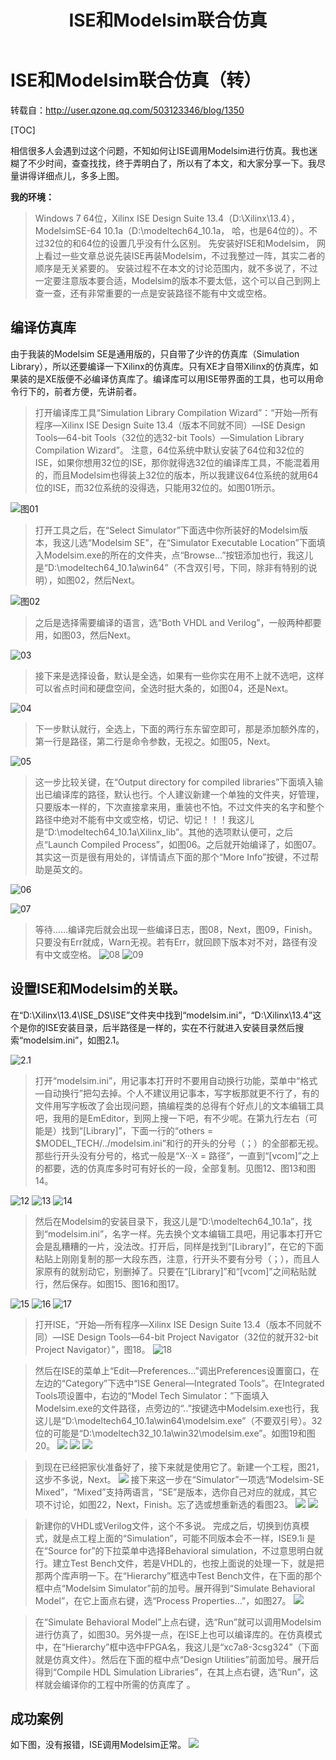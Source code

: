 ﻿---
layout: post
title: ISE和Modelsim联合仿真
category: FPGA
tags: [FPGA]
excerpt: ISE和Modelsim联合仿真
---

# ISE和Modelsim联合仿真（转）
转载自：http://user.qzone.qq.com/503123346/blog/1350

[TOC]

相信很多人会遇到过这个问题，不知如何让ISE调用Modelsim进行仿真。我也迷糊了不少时间，查查找找，终于弄明白了，所以有了本文，和大家分享一下。我尽量讲得详细点儿，多多上图。

 **我的环境：**
 > Windows 7 64位，Xilinx ISE Design Suite 13.4（D:\Xilinx\13.4），ModelsimSE-64 10.1a（D:\modeltech64_10.1a， 哈，也是64位的）。不过32位的和64位的设置几乎没有什么区别。
 > 先安装好ISE和Modelsim， 网上看过一些文章总说先装ISE再装Modelsim，不过我整过一阵，其实二者的顺序是无关紧要的。
 > 安装过程不在本文的讨论范围内，就不多说了，不过一定要注意版本要合适，Modelsim的版本不要太低，这个可以自己到网上查一查，还有非常重要的一点是安装路径不能有中文或空格。

## 编译仿真库
由于我装的Modelsim SE是通用版的，只自带了少许的仿真库（Simulation Library），所以还要编译一下Xilinx的仿真库。只有XE才自带Xilinx的仿真库，如果装的是XE版便不必编译仿真库了。编译库可以用ISE带界面的工具，也可以用命令行下的，前者方便，先讲前者。
> 打开编译库工具“Simulation Library Compilation Wizard”：“开始—所有程序—Xilinx ISE Design Suite 13.4（版本不同就不同）—ISE Design Tools—64-bit Tools（32位的选32-bit Tools）—Simulation Library Compilation Wizard”。
> 注意，64位系统中默认安装了64位和32位的ISE，如果你想用32位的ISE，那你就得选32位的编译库工具，不能混着用的，而且Modelsim也得装上32位的版本，所以我建议64位系统的就用64位的ISE，而32位系统的没得选，只能用32位的。如图01所示。

![图01](aliyunoss.upsame.com/upsame.com/images/20191020184151.png)

> 打开工具之后，在“Select Simulator”下面选中你所装好的Modelsim版本，我这儿选“Modelsim SE”，在“Simulator Executable Location”下面填入Modelsim.exe的所在的文件夹，点“Browse…”按钮添加也行，我这儿是“D:\modeltech64_10.1a\win64”（不含双引号，下同，除非有特别的说明），如图02，然后Next。

![图02](aliyunoss.upsame.com/upsame.com/images/20191020184308.png)

> 之后是选择需要编译的语言，选“Both VHDL and Verilog”，一般两种都要用，如图03，然后Next。

![03](aliyunoss.upsame.com/upsame.com/images/20191020184359.png)

> 接下来是选择设备，默认是全选，如果有一些你实在用不上就不选吧，这样可以省点时间和硬盘空间，全选时挺大条的，如图04，还是Next。

![04](aliyunoss.upsame.com/upsame.com/images/20191020184421.png)

> 下一步默认就行，全选上，下面的两行东东留空即可，那是添加额外库的，第一行是路径，第二行是命令参数，无视之。如图05，Next。

![05](aliyunoss.upsame.com/upsame.com/images/20191020184501.png)

> 这一步比较关键，在“Output directory for compiled libraries”下面填入输出已编译库的路径，默认也行。个人建议新建一个单独的文件夹，好管理，只要版本一样的，下次直接拿来用，重装也不怕。不过文件夹的名字和整个路径中绝对不能有中文或空格，切记、切记！！！我这儿是“D:\modeltech64_10.1a\Xilinx_lib”。其他的选项默认便可，之后点“Launch Compiled Process”，如图06。之后就开始编译了，如图07。其实这一页是很有用处的，详情请点下面的那个“More Info”按键，不过帮助是英文的。

![06](aliyunoss.upsame.com/upsame.com/images/20191020184544.png)

![07](aliyunoss.upsame.com/upsame.com/images/20191020184608.png)

> 等待……编译完后就会出现一些编译日志，图08，Next，图09，Finish。只要没有Err就成，Warn无视。若有Err，就回顾下版本对不对，路径有没有中文或空格。
![08](aliyunoss.upsame.com/upsame.com/images/20191020184846.png)
![09](aliyunoss.upsame.com/upsame.com/images/20191020184954.png)

## 设置ISE和Modelsim的关联。
在“D:\Xilinx\13.4\ISE_DS\ISE”文件夹中找到“modelsim.ini”，“D:\Xilinx\13.4”这个是你的ISE安装目录，后半路径是一样的，实在不行就进入安装目录然后搜索“modelsim.ini”，如图2.1。

![2.1](aliyunoss.upsame.com/upsame.com/images/20191020185114.png)

>  打开“modelsim.ini”，用记事本打开时不要用自动换行功能，菜单中“格式—自动换行”把勾去掉。个人不建议用记事本，写字板那就更不行了，有的文件用写字板改了会出现问题，搞编程类的总得有个好点儿的文本编辑工具吧，我用的是EmEditor，到网上搜一下吧，有不少呢。在第九行左右（可能是）找到“[Library]”，下面一行的“others = $MODEL_TECH/../modelsim.ini”和行的开头的分号（；）的全部都无视。那些行开头没有分号的，格式一般是“X···X = 路径”，一直到“[vcom]”之上的都要，选的仿真库多时可有好长的一段，全部复制。见图12、图13和图14。

![12](aliyunoss.upsame.com/upsame.com/images/20191020185406.png)
![13](aliyunoss.upsame.com/upsame.com/images/20191020185548.png)
![14](aliyunoss.upsame.com/upsame.com/images/20191020185604.png)
> 然后在Modelsim的安装目录下，我这儿是“D:\modeltech64_10.1a”，找到“modelsim.ini”，名字一样。先去换个文本编辑工具吧，用记事本打开它会是乱糟糟的一片，没法改。打开后，同样是找到“[Library]”，在它的下面粘贴上刚刚复制的那一大段东西，注意，行开头不要有分号（；），而且人家原有的就别动它，别删掉了。只要在“[Library]”和“[vcom]”之间粘贴就行，然后保存。如图15、图16和图17。

![15](aliyunoss.upsame.com/upsame.com/images/20191020185640.png)
![16](aliyunoss.upsame.com/upsame.com/images/20191020185702.png)
![17](aliyunoss.upsame.com/upsame.com/images/20191020185719.png)
> 打开ISE，“开始—所有程序—Xilinx ISE Design Suite 13.4（版本不同就不同）—ISE Design Tools—64-bit Project Navigator（32位的就开32-bit Project Navigator）”，图18。
![18](aliyunoss.upsame.com/upsame.com/images/20191020185742.png)

> 然后在ISE的菜单上“Edit—Preferences…”调出Preferences设置窗口，在左边的“Category”下选中“ISE General—Integrated Tools”。在Integrated Tools项设置中，右边的“Model Tech Simulator：”下面填入Modelsim.exe的文件路径，点旁边的“..”按键选中Modelsim.exe也行，我这儿是“D:\modeltech64_10.1a\win64\modelsim.exe”（不要双引号）。32位的可能是“D:\modeltech32_10.1a\win32\modelsim.exe”。如图19和图20。
![](aliyunoss.upsame.com/upsame.com/images/20191020185811.png)
![](aliyunoss.upsame.com/upsame.com/images/20191020185827.png)
![](aliyunoss.upsame.com/upsame.com/images/20191020185837.png)

> 到现在已经把家伙准备好了，接下来就是使用它了。新建一个工程，图21，这步不多说，Next。
![](aliyunoss.upsame.com/upsame.com/images/20191020185858.png)
> 接下来这一步在“Simulator”一项选“Modelsim-SE Mixed”，“Mixed”支持两语言，“SE”是版本，选你自己对应的就成，其它项不讨论，如图22，Next，Finish。忘了选或想重新选的看图23。
![](aliyunoss.upsame.com/upsame.com/images/20191020185920.png)
![](aliyunoss.upsame.com/upsame.com/images/20191020185941.png)

> 新建你的VHDL或Verilog文件，这个不多说。
> 完成之后，切换到仿真模式，就是点工程上面的“Simulation”，可能不同版本会不一样，ISE9.1i 是在“Source for”的下拉菜单中选择Behavioral simulation，不过意思明白就行。建立Test Bench文件，若是VHDL的，也按上面说的处理一下，就是把那两个库声明一下。在“Hierarchy”框选中Test Bench文件，在下面的那个框中点“Modelsim Simulator”前的加号。展开得到“Simulate Behavioral Model”，在它上面点右键，选“Process Properties…”，如图27。
![](aliyunoss.upsame.com/upsame.com/images/20191020190320.png)

> 在“Simulate Behavioral Model”上点右键，选“Run”就可以调用Modelsim进行仿真了，如图30。另外提一点，在ISE上也可以编译库的。在仿真模式中，在“Hierarchy”框中选中FPGA名，我这儿是“xc7a8-3csg324”（下面就是仿真文件）。然后在下面的框中点“Design Utilities”前面加号。展开后得到“Compile HDL Simulation Libraries”，在其上点右键，选“Run”，这样就会编译你的工程中所需的仿真库了 。

## 成功案例
如下图，没有报错，ISE调用Modelsim正常。
![](aliyunoss.upsame.com/upsame.com/images/20191020192223.png)